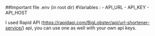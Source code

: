 ##Important file
.env (in root dir)
#Variables :
    - API_URL
    - API_KEY
    - API_HOST

I used Rapid API (https://rapidapi.com/BigLobster/api/url-shortener-service/) api, you can use one as well with your own api keys.
